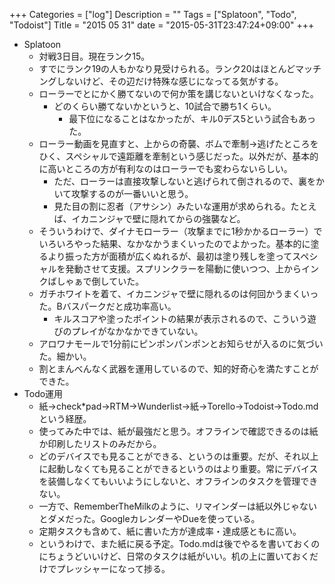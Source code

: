 +++
Categories = ["log"]
Description = ""
Tags = ["Splatoon", "Todo", "Todoist"]
Title = "2015 05 31"
date = "2015-05-31T23:47:24+09:00"
+++

* Splatoon
	* 対戦3日目。現在ランク15。
	* すでにランク19の人もかなり見受けられる。ランク20はほとんどマッチングしないけど、その辺だけ特殊な感じになってる気がする。
	* ローラーでとにかく勝てないので何か策を講じないといけなくなった。
		* どのくらい勝てないかというと、10試合で勝ち1くらい。
			* 最下位になることはなかったが、キル0デス5という試合もあった。
	* ローラー動画を見直すと、上からの奇襲、ボムで牽制→逃げたところをひく、スペシャルで遠距離を牽制という感じだった。以外だが、基本的に高いところの方が有利なのはローラーでも変わらないらしい。
		* ただ、ローラーは直接攻撃しないと逃げられて倒されるので、裏をかいて攻撃するのが一番いいと思う。
		* 見た目の割に忍者（アサシン）みたいな運用が求められる。たとえば、イカニンジャで壁に隠れてからの強襲など。
	* そういうわけで、ダイナモローラー（攻撃までに1秒かかるローラー）でいろいろやった結果、なかなかうまくいったのでよかった。基本的に塗るより振った方が面積が広くぬれるが、最初は塗り残しを塗ってスペシャルを発動させて支援。スプリンクラーを陽動に使いつつ、上からインクばしゃぁで倒していた。
	* ガチホワイトを着て、イカニンジャで壁に隠れるのは何回かうまくいった。Bバスパークだと成功率高い。
		* キルスコアや塗ったポイントの結果が表示されるので、こういう遊びのプレイがなかなかできていない。
	* アロワナモールで1分前にピンポンパンポンとお知らせが入るのに気づいた。細かい。
	* 割とまんべんなく武器を運用しているので、知的好奇心を満たすことができた。
* Todo運用
	* 紙→check*pad→RTM→Wunderlist→紙→Torello→Todoist→Todo.mdという経歴。
	* 使ってみた中では、紙が最強だと思う。オフラインで確認できるのは紙か印刷したリストのみだから。
	* どのデバイスでも見ることができる、というのは重要。だが、それ以上に起動しなくても見ることができるというのはより重要。常にデバイスを装備しなくてもいいようにしないと、オフラインのタスクを管理できない。
	* 一方で、RememberTheMilkのように、リマインダーは紙以外じゃないとダメだった。GoogleカレンダーやDueを使っている。
	* 定期タスクも含めて、紙に書いた方が達成率・達成感ともに高い。
	* というわけで、また紙に戻る予定。Todo.mdは後でやるを書いておくのにちょうどいいけど、日常のタスクは紙がいい。机の上に置いておくだけでプレッシャーになって捗る。
